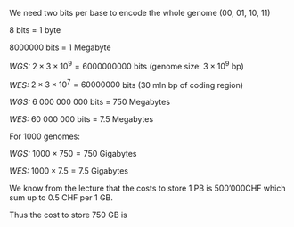 We need two bits per base to encode the whole genome ($00$, $01$, $10$, $11$)

$8$ bits = $1$ byte

$8000000$ bits = $1$ Megabyte

*WGS:* $2 \times 3 \times 10^9 = 6000000000$ bits (genome size: $3 \times 10^9$ bp)

*WES:* $2 \times 3 \times 10^7 = 60000000$ bits (30 mln bp of coding region)

*WGS:* 6 000 000 000 bits = 750 Megabytes

*WES:* 60 000 000 bits = 7.5 Megabytes

For $1000$ genomes: 

*WGS:* $1000 \times 750 = 750$ Gigabytes

*WES:* $1000 \times 7.5 = 7.5$ Gigabytes

We know from the lecture that the costs to store 1 PB is 500’000CHF which sum up to 0.5 CHF per 1 GB.

Thus the cost to store 750 GB is 


